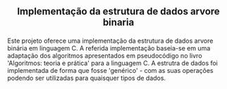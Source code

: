 
## <p align="center"> Implementação da estrutura de dados arvore binaria </p> 

Este projeto oferece uma implementação da estrutura de dados arvore binária em linguagem C.
A referida implementação baseia-se em uma adaptação dos algoritmos apresentados em pseudocódigo no livro
'Algoritmos: teoria e prática' para a linguagem C. A estrutra de dados foi implementada de forma que fosse 'genérico' - com as suas operações podendo ser utilizadas para quaisquer tipos de dados.
